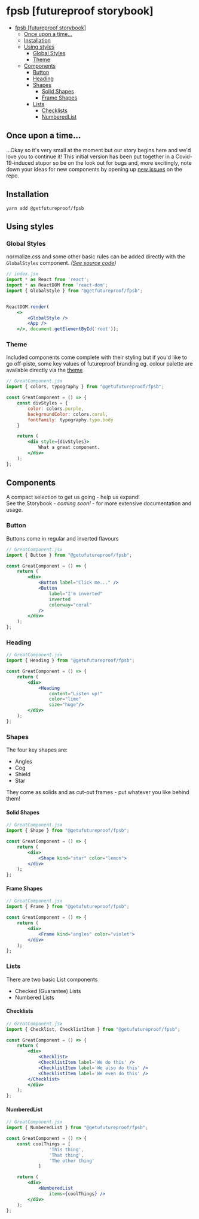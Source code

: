 # fpsb [futureproof storybook]
- [fpsb [futureproof storybook]](#fpsb-futureproof-storybook)
  - [Once upon a time...](#once-upon-a-time)
  - [Installation](#installation)
  - [Using styles](#using-styles)
    - [Global Styles](#global-styles)
    - [Theme](#theme)
  - [Components](#components)
    - [Button](#button)
    - [Heading](#heading)
    - [Shapes](#shapes)
      - [Solid Shapes](#solid-shapes)
      - [Frame Shapes](#frame-shapes)
    - [Lists](#lists)
      - [Checklists](#checklists)
      - [NumberedList](#numberedlist)

## Once upon a time...

...Okay so it's very small at the moment but our story begins here and we'd love you to continue it! This initial version has been put together in a Covid-19-induced stupor so be on the look out for bugs and, more excitingly, note down your ideas for new components by opening up [new issues](https://github.com/getfutureproof-projects/fpsb/issues/new) on the repo.


## Installation
`yarn add @getfutureproof/fpsb`


## Using styles

### Global Styles
normalize.css and some other basic rules can be added directly with the `GlobalStyles` component. *([See source code]((./src/styles/theme.ts)))*
```jsx
// index.jsx
import * as React from 'react';
import * as ReactDOM from 'react-dom';
import { GlobalStyle } from "@getfutureproof/fpsb";


ReactDOM.render(
    <>
        <GlobalStyle />
        <App />
    </>, document.getElementById('root'));
```

### Theme
Included components come complete with their styling but if you'd like to go off-piste, some key values of futureproof branding eg. colour palette are available directly via the [theme](./src/styles/theme.ts)
```jsx
// GreatComponent.jsx
import { colors, typography } from "@getufutureproof/fpsb";

const GreatComponent = () => {
    const divStyles = {
        color: colors.purple,
        backgroundColor: colors.coral,
        fontFamily: typography.type.body
    }

    return (
        <div style={divStyles}>
            What a great component.
        </div>
    );
};
```

## Components
A compact selection to get us going - help us expand! \
See the Storybook - *coming soon!* - for more extensive documentation and usage.

### Button
Buttons come in regular and inverted flavours
```jsx
// GreatComponent.jsx
import { Button } from "@getufutureproof/fpsb";

const GreatComponent = () => {
    return (
        <div>
            <Button label="Click me..." />
            <Button
                label="I'm inverted"
                inverted
                colorway="coral"
            />
        </div>
    );
};
```

### Heading
```jsx
// GreatComponent.jsx
import { Heading } from "@getufutureproof/fpsb";

const GreatComponent = () => {
    return (
        <div>
            <Heading
                content="Listen up!"
                color="lime"
                size="huge"/>
        </div>
    );
};
```

### Shapes
The four key shapes are:
- Angles
- Cog
- Shield
- Star

They come as solids and as cut-out frames - put whatever you like behind them!

#### Solid Shapes
```jsx
// GreatComponent.jsx
import { Shape } from "@getufutureproof/fpsb";

const GreatComponent = () => {
    return (
        <div>
            <Shape kind="star" color="lemon">
        </div>
    );
};
```

#### Frame Shapes
```jsx
// GreatComponent.jsx
import { Frame } from "@getufutureproof/fpsb";

const GreatComponent = () => {
    return (
        <div>
            <Frame kind="angles" color="violet">
        </div>
    );
};
```

### Lists
There are two basic List components
- Checked (Guarantee) Lists
- Numbered Lists

#### Checklists
```jsx
// GreatComponent.jsx
import { Checklist, ChecklistItem } from "@getufutureproof/fpsb";

const GreatComponent = () => {
    return (
        <div>
            <Checklist>
            <ChecklistItem label='We do this' />
            <ChecklistItem label='We also do this' />
            <ChecklistItem label='We even do this' />
        </Checklist>
        </div>
    );
};
```

#### NumberedList
```jsx
// GreatComponent.jsx
import { NumberedList } from "@getufutureproof/fpsb";

const GreatComponent = () => {
    const coolThings = [
                'This thing',
                'That thing',
                'The other thing'
            ]

    return (
        <div>
            <NumberedList
                items={coolThings} />
        </div>
    );
};
```